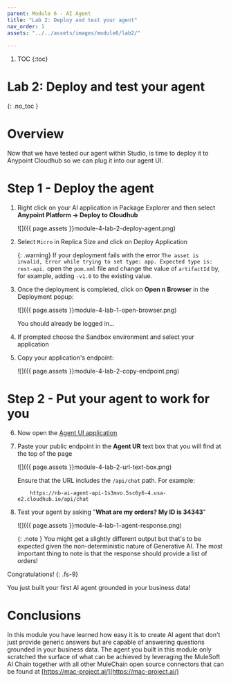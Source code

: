 ```yaml
---
parent: Module 6 - AI Agent
title: "Lab 2: Deploy and test your agent"
nav_order: 1
assets: "../../assets/images/module6/lab2/"
               
---
```


1. TOC
{:toc}

# Lab 2: Deploy and test your agent
{: .no_toc }

# Overview
Now that we have tested our agent within Studio, is time to deploy it to Anypoint Cloudhub so we can plug it into our agent UI.

# Step 1 - Deploy the agent
1. Right click on your AI application in Package Explorer and then select **Anypoint Platform -> Deploy to Cloudhub**

    ![]({{ page.assets }}module-4-lab-2-deploy-agent.png)

2. Select `Micro` in Replica Size and click on Deploy Application

    {: .warning}
    If your deployment fails with the error `The asset is invalid, Error while trying to set type: app. Expected type is: rest-api.` open the `pom.xml` file and change the value of `artifactId` by, for example, adding `-v1.0` to the existing value.

3. Once the deployment is completed, click on **Open n Browser** in the Deployment popup:

    ![]({{ page.assets }}module-4-lab-1-open-browser.png)

    You should already be logged in...

4. If prompted choose the Sandbox environment and select your application

5. Copy your application's endpoint:

    ![]({{ page.assets }}module-4-lab-2-copy-endpoint.png)

# Step 2 - Put your agent to work for you

6. Now open the [Agent UI application](https://tinyurl.com/alc-ai-agent)

7. Paste your public endpoint in the **Agent UR** text box that you will find at the top of the page

    ![]({{ page.assets }}module-4-lab-2-url-text-box.png)
    
    Ensure that the URL includes the `/api/chat` path. For example: 
    
    ```
        https://nb-ai-agent-api-1s3mvo.5sc6y6-4.usa-e2.cloudhub.io/api/chat
    ```

8. Test your agent by asking "**What are my orders? My ID is 34343**"

    ![]({{ page.assets }}module-4-lab-1-agent-response.png)

    {: .note }
    You might get a slightly different output but that's to be expected given the non-deterministic nature of Generative AI. The most important thing to note is that the response should provide a list of orders!

Congratulations!
{: .fs-9}

You just built your first AI agent grounded in your business data!

# Conclusions

In this module you have learned how easy it is to create AI agent that don't just provide generic answers but are capable of answering questions grounded in your business data. The agent you built in this module only scratched the surface of what can be achieved by leveraging the MuleSoft AI Chain together with all other MuleChain open source connectors that can be found at [https://mac-project.ai/](https://mac-project.ai/)

